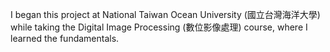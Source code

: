 I began this project at National Taiwan Ocean University (國立台灣海洋大學) while taking the Digital Image Processing (數位影像處理) course, where I learned the fundamentals.
